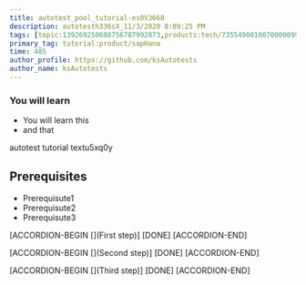 ```yaml
---
title: autotest_pool_tutorial-es0V3668
description: autotesth336sX_11/3/2020 8:09:25 PM
tags: [topic:139269250608756787992873,products:tech/73554900100700000996,tutorial:experience/advanced]
primary_tag: tutorial:product/sapHana
time: 485
author_profile: https://github.com/ksAutotests
author_name: ksAutotests
---
```

### You will learn
- You will learn this
- and that

autotest tutorial textu5xq0y

## Prerequisites
- Prerequisute1
- Prerequisute2
- Prerequisute3

[ACCORDION-BEGIN [](First step)]
[DONE]
[ACCORDION-END]

[ACCORDION-BEGIN [](Second step)]
[DONE]
[ACCORDION-END]

[ACCORDION-BEGIN [](Third step)]
[DONE]
[ACCORDION-END]

